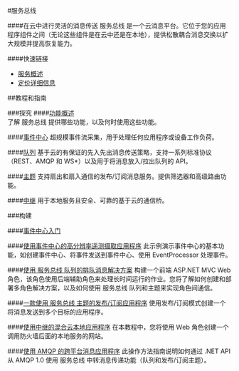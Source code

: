 <properties linkid="dev-net-Service-bus" urlDisplayName="Windows Azure 服务总线" pageTitle="Windows Azure 服务管理：服务总线" metaKeywords="服务总线" description="" metaCanonical="" services="服务总线" documentationCenter="Services" title="Learn about flexible messaging in the cloud" authors="" solutions="" manager="" editor="" />

#服务总线

####在云中进行灵活的消息传送
服务总线 是一个云消息平台。它位于您的应用程序组件之间（无论这些组件是在云中还是在本地），提供松散耦合消息交换以扩大规模并提高恢复能力。

####快速链接
-   [服务概述](/home/features/messaging/)
-   [定价详细信息](/pricing/details/service-bus/)
     
##教程和指南

###探究
####[功能概述](http://msdn.microsoft.com/zh-cn/library/ee732537.aspx)         
了解 服务总线 提供哪些功能，以及何时使用这些功能。

####[事件中心](http://msdn.microsoft.com/zh-cn/library/azure/dn789972.aspx)
超规模事件流采集，用于处理任何应用程序或设备工作负荷。

####[队列](/zh-cn/documentation/articles/service-bus-dotnet-how-to-use-queues/)
基于云的有保证的先入先出消息传送策略，支持一系列标准协议（REST、AMQP 和 WS*）以及用于将消息放入/拉出队列的 API。

####[主题](/zh-cn/documentation/articles/service-bus-dotnet-how-to-use-topics-subscriptions/)
支持扇出和扇入通信的发布/订阅消息服务。提供筛选器和高级路由功能。

####[中继](/zh-cn/documentation/articles/cloud-services-dotnet-hybrid-app-using-service-bus-relay/)
用于本地服务且安全、可靠的基于云的通信桥。
        
###构建

####[事件中心入门](/zh-cn/documentation/articles/service-bus-event-hubs-csharp-ephcs-getstarted/)
      
####[使用事件中心的高分辨率遥测摄取应用程序](http://code.msdn.microsoft.com/windowsazure/Service-Bus-Event-Hub-286fd097)
此示例演示事件中心的基本功能，如创建事件中心、将事件发送到事件中心、使用 EventProcessor 处理事件。

####[使用 服务总线 队列的排队消息解决方案](/zh-cn/documentation/articles/cloud-services-dotnet-multi-tier-app-using-service-bus-queues/)
构建一个前端 ASP.NET MVC Web 角色，该角色使用后端辅助角色来处理长时间运行的作业。您将了解如何创建和部署多角色解决方案，以及如何使用 服务总线 队列和主题来实现角色间通信。

####[一款使用 服务总线 主题的发布/订阅应用程序](http://code.msdn.microsoft.com/windowsazure/Simple-Publish-Subscribe-d406eb03)
使用发布/订阅模式创建一个将消息发送到多个目标的应用程序。

####[使用中继的混合云本地应用程序](/zh-cn/documentation/articles/cloud-services-dotnet-hybrid-app-using-service-bus-relay/)
在本教程中，您将使用 Ｗeb 角色创建一个调用防火墙后面的本地服务的网站。

####[使用 AMQP 的跨平台消息应用程序](/zh-cn/documentation/articles/service-bus-dotnet-advanced-message-queuing/)
此操作方法指南说明如何通过 .NET API 从 AMQP 1.0 使用 服务总线 中转消息传递功能（队列和发布/订阅主题）。

